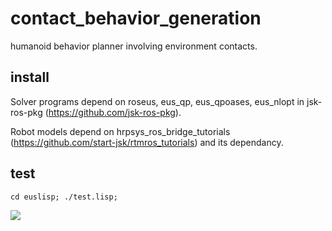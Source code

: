 # contact_behavior_generation

humanoid behavior planner involving environment contacts.

## install

Solver programs depend on roseus, eus_qp, eus_qpoases, eus_nlopt in jsk-ros-pkg (https://github.com/jsk-ros-pkg).

Robot models depend on hrpsys_ros_bridge_tutorials (https://github.com/start-jsk/rtmros_tutorials) and its dependancy.

## test

```cd euslisp; ./test.lisp;```

<img src="https://raw.githubusercontent.com/s-noda/jsk_control/contact_behavior_generation_17112016/contact_behavior_generation/image/github.gif" />
